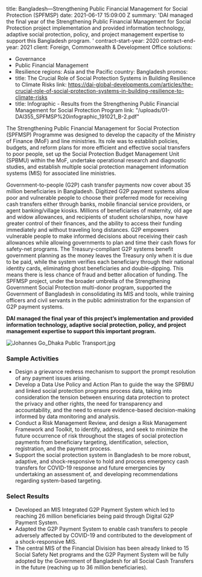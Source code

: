 
title: Bangladesh—Strengthening Public Financial Management for Social Protection
  (SPFMSP)
date: 2021-06-17 15:09:00 Z
summary: 'DAI managed the final year of the Strengthening Public Financial Management
  for Social Protection project implementation and provided information technology,
  adaptive social protection, policy, and project management expertise to support
  this Bangladesh program. '
contract-start-year: 2020
contract-end-year: 2021
client: Foreign, Commonwealth & Development Office
solutions:
- Governance
- Public Financial Management
- Resilience
regions: Asia and the Pacific
country: Bangladesh
promos:
- title: The Crucial Role of Social Protection Systems in Building Resilience to Climate
    Risks
  link: https://dai-global-developments.com/articles/the-crucial-role-of-social-protection-systems-in-building-resilience-to-climate-risks
- title: Infographic - Results from the Strengthening Public Financial Management
    for Social Protection Program
  link: "/uploads/01-DAI355_SPFMSP%20infographic_191021_B-2.pdf"


The Strengthening Public Financial Management for Social Protection (SPFMSP) Programme was designed to develop the capacity of the Ministry of Finance (MoF) and line ministries. Its role was to establish policies, budgets, and reform plans for more efficient and effective social transfers to poor people, set up the Social Protection Budget Management Unit (SPBMU) within the MoF, undertake operational research and diagnostic studies, and establish multiple social protection management information systems (MIS) for associated line ministries.

Government-to-people (G2P) cash transfer payments now cover about 35 million beneficiaries in Bangladesh. Digitized G2P payment systems allow poor and vulnerable people to choose their preferred mode for receiving cash transfers either through banks, mobile financial service providers, or agent banking/village kiosks. Millions of beneficiaries of maternity, old age and widow allowances, and recipients of student scholarships, now have greater control of their finances, and the ability to access their funding immediately and without traveling long distances. G2P empowers vulnerable people to make informed decisions about receiving their cash allowances while allowing governments to plan and time their cash flows for safety-net programs. The Treasury-compliant G2P systems benefit government planning as the money leaves the Treasury only when it is due to be paid, while the system verifies each beneficiary through their national identity cards, eliminating ghost beneficiaries and double-dipping. This means there is less chance of fraud and better allocation of funding. The SPFMSP project, under the broader umbrella of the Strengthening Government Social Protection multi-donor program, supported the Government of Bangladesh in consolidating its MIS and tools, while training officers and civil servants in the public administration for the expansion of G2P payment systems.

**DAI managed the final year of this project’s implementation and provided information technology, adaptive social protection, policy, and project management expertise to support this important program.**

![Johannes Go_Dhaka Public Transport.jpg](/uploads/Johannes%20Go_Dhaka%20Public%20Transport.jpg)

### Sample Activities

* Design a grievance redress mechanism to support the prompt resolution of any payment issues arising.
* Develop a Data Use Policy and Action Plan to guide the way the SPBMU and linked social protection programs process data, taking into consideration the tension between ensuring data protection to protect the privacy and other rights, the need for transparency and accountability, and the need to ensure evidence-based decision-making informed by data monitoring and analysis.
* Conduct a Risk Management Review, and design a Risk Management Framework and Toolkit, to identify, address, and seek to minimize the future occurrence of risk throughout the stages of social protection payments from beneficiary targeting, identification, selection, registration, and the payment process.
* Support the social protection system in Bangladesh to be more robust, adaptive, and shock-responsive to hold and process emergency cash transfers for COVID-19 response and future emergencies by undertaking an assessment of, and developing recommendations regarding system-based targeting.

### Select Results

* Developed an MIS Integrated G2P Payment System which led to reaching 26 million beneficiaries being paid through Digital G2P Payment System.
* Adapted the G2P Payment System to enable cash transfers to people adversely affected by COVID-19 and contributed to the development of a shock-responsive MIS.
* The central MIS of the Financial Division has been already linked to 15 Social Safety Net programs and the G2P Payment System will be fully adopted by the Government of Bangladesh for all Social Cash Transfers in the future (reaching up to 36 million beneficiaries).
